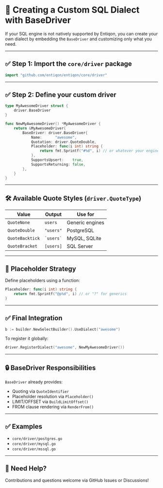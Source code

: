 # 🧩 Creating a Custom SQL Dialect with BaseDriver

If your SQL engine is not natively supported by Entiqon, you can create your own dialect by embedding the `BaseDriver` and customizing only what you need.

---

## ✅ Step 1: Import the `core/driver` package

```go
import "github.com/entiqon/entiqon/core/driver"
```

---

## ✅ Step 2: Define your custom driver

```go
type MyAwesomeDriver struct {
	driver.BaseDriver
}

func NewMyAwesomeDriver() *MyAwesomeDriver {
	return &MyAwesomeDriver{
		BaseDriver: driver.BaseDriver{
			Name:      "awesome",
			Quotation: driver.QuoteDouble,
			Placeholder: func(i int) string {
				return fmt.Sprintf("#%d", i) // or whatever your engine uses
			},
			SupportsUpsert:    true,
			SupportsReturning: false,
		},
	}
}
```

---

## 🛠 Available Quote Styles (`driver.QuoteType`)

| Value           | Output        | Use for         |
|-----------------|---------------|-----------------|
| `QuoteNone`     | `users`       | Generic engines |
| `QuoteDouble`   | `"users"`     | PostgreSQL      |
| `QuoteBacktick` | `` `users` `` | MySQL, SQLite   |
| `QuoteBracket`  | `[users]`     | SQL Server      |

---

## 🧠 Placeholder Strategy

Define placeholders using a function:

```go
Placeholder: func(i int) string {
	return fmt.Sprintf("@p%d", i) // or "?" for generics
}
```

---

## ✅ Final Integration

```go
b := builder.NewSelectBuilder().UseDialect("awesome")
```

To register it globally:

```go
driver.RegisterDialect("awesome", NewMyAwesomeDriver())
```

---

## 🔒 BaseDriver Responsibilities

`BaseDriver` already provides:

- Quoting via `QuoteIdentifier`
- Placeholder resolution via `Placeholder()`
- LIMIT/OFFSET via `BuildLimitOffset()`
- FROM clause rendering via `RenderFrom()`

---

## ✅ Examples

- `core/driver/postgres.go`
- `core/driver/mysql.go`
- `core/driver/mssql.go`

---

## 📣 Need Help?

Contributions and questions welcome via GitHub Issues or Discussions!